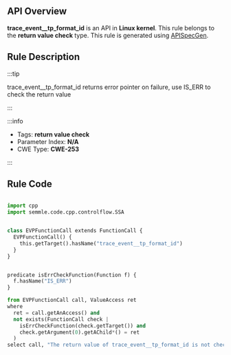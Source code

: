 ---
---


## API Overview
**trace_event__tp_format_id** is an API in **Linux kernel**. This rule belongs to the **return value check** type. This rule is generated using [APISpecGen](../../tools/APISpecGen).
## Rule Description

:::tip

trace_event__tp_format_id returns error pointer on failure, use IS_ERR to check the return value

:::

:::info

- Tags: **return value check**
- Parameter Index: **N/A**
- CWE Type: **CWE-253**

:::

## Rule Code
```python

import cpp
import semmle.code.cpp.controlflow.SSA


class EVPFunctionCall extends FunctionCall {
  EVPFunctionCall() {
    this.getTarget().hasName("trace_event__tp_format_id")
  }
}


predicate isErrCheckFunction(Function f) {
  f.hasName("IS_ERR") 
}

from EVPFunctionCall call, ValueAccess ret
where
  ret = call.getAnAccess() and
  not exists(FunctionCall check |
    isErrCheckFunction(check.getTarget()) and
    check.getArgument(0).getAChild*() = ret
  )
select call, "The return value of trace_event__tp_format_id is not checked with IS_ERR."
    
```